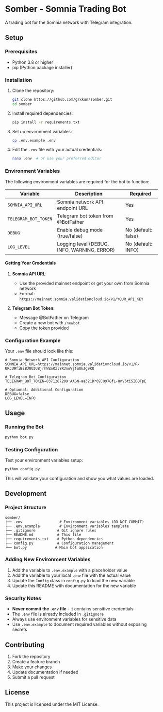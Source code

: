 # Somber - Somnia Trading Bot

A trading bot for the Somnia network with Telegram integration.

## Setup

### Prerequisites

- Python 3.8 or higher
- pip (Python package installer)

### Installation

1. Clone the repository:
   ```bash
   git clone https://github.com/grxkun/somber.git
   cd somber
   ```

2. Install required dependencies:
   ```bash
   pip install -r requirements.txt
   ```

3. Set up environment variables:
   ```bash
   cp .env.example .env
   ```

4. Edit the `.env` file with your actual credentials:
   ```bash
   nano .env  # or use your preferred editor
   ```

### Environment Variables

The following environment variables are required for the bot to function:

| Variable | Description | Required |
|----------|-------------|----------|
| `SOMNIA_API_URL` | Somnia network API endpoint URL | Yes |
| `TELEGRAM_BOT_TOKEN` | Telegram bot token from @BotFather | Yes |
| `DEBUG` | Enable debug mode (true/false) | No (default: false) |
| `LOG_LEVEL` | Logging level (DEBUG, INFO, WARNING, ERROR) | No (default: INFO) |

#### Getting Your Credentials

1. **Somnia API URL**: 
   - Use the provided mainnet endpoint or get your own from Somnia network
   - Format: `https://mainnet.somnia.validationcloud.io/v1/YOUR_API_KEY`

2. **Telegram Bot Token**:
   - Message @BotFather on Telegram
   - Create a new bot with `/newbot`
   - Copy the token provided

### Configuration Example

Your `.env` file should look like this:

```env
# Somnia Network API Configuration
SOMNIA_API_URL=https://mainnet.somnia.validationcloud.io/v1/R-URcU9fiBiBJ8U3UBjrhWZmRzlYR3noVjfuUkJg9KQ

# Telegram Bot Configuration
TELEGRAM_BOT_TOKEN=8371287209:AAGN-aa321Dr69JO97GfL-8nV5ti5IB8TpE

# Optional: Additional Configuration
DEBUG=false
LOG_LEVEL=INFO
```

## Usage

### Running the Bot

```bash
python bot.py
```

### Testing Configuration

Test your environment variables setup:

```bash
python config.py
```

This will validate your configuration and show you what values are loaded.

## Development

### Project Structure

```
somber/
├── .env                 # Environment variables (DO NOT COMMIT)
├── .env.example         # Environment variables template
├── .gitignore          # Git ignore rules
├── README.md           # This file
├── requirements.txt    # Python dependencies
├── config.py           # Configuration management
└── bot.py             # Main bot application
```

### Adding New Environment Variables

1. Add the variable to `.env.example` with a placeholder value
2. Add the variable to your local `.env` file with the actual value
3. Update the `Config` class in `config.py` to load the new variable
4. Update this README with documentation for the new variable

### Security Notes

- **Never commit the `.env` file** - it contains sensitive credentials
- The `.env` file is already included in `.gitignore`
- Always use environment variables for sensitive data
- Use `.env.example` to document required variables without exposing secrets

## Contributing

1. Fork the repository
2. Create a feature branch
3. Make your changes
4. Update documentation if needed
5. Submit a pull request

## License

This project is licensed under the MIT License.

